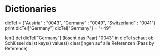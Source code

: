 # Dictionaries
dicTel = {"Austria" : "0043", "Germany" : "0049", "Switzerland" : "0041"}
print dicTel["Germany"]
dicTel["Germany"] = "+49"

len()
del dicTel["Germany"]      (löscht das Paar)
"0043" in dicTel      schaut ob Schlüssel da ist
keys()
values()
clear()ngen auf alle Referenzen (Pass by Reference)